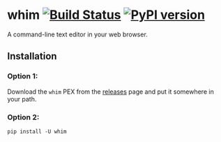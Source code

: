 # whim [![Build Status](https://travis-ci.org/Sibilance/whim.svg?branch=master)](https://travis-ci.org/Sibilance/whim) [![PyPI version](https://badge.fury.io/py/whim.svg)](https://pypi.org/project/whim/)

A command-line text editor in your web browser.

## Installation

### Option 1:

Download the `whim` PEX from the [releases](https://github.com/Sibilance/whim/releases) page and put it somewhere in your path.

### Option 2:

```
pip install -U whim
```

